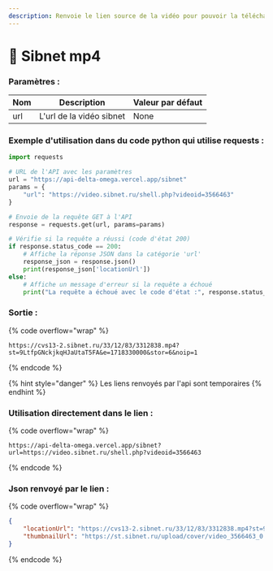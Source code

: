 ```yaml
---
description: Renvoie le lien source de la vidéo pour pouvoir la télécharger en mp4
---
```


# 🍥 Sibnet mp4



### Paramètres :

| Nom | Description              | Valeur par défaut |
| --- | ------------------------ | ----------------- |
| url | L'url de la vidéo sibnet | None              |

### Exemple d'utilisation dans du code python qui utilise requests :

```python
import requests

# URL de l'API avec les paramètres
url = "https://api-delta-omega.vercel.app/sibnet"
params = {
    "url": "https://video.sibnet.ru/shell.php?videoid=3566463"
}

# Envoie de la requête GET à l'API
response = requests.get(url, params=params)

# Vérifie si la requête a réussi (code d'état 200)
if response.status_code == 200:
    # Affiche la réponse JSON dans la catégorie 'url'
    response_json = response.json()
    print(response_json['locationUrl'])
else:
    # Affiche un message d'erreur si la requête a échoué
    print("La requête a échoué avec le code d'état :", response.status_code)
```

### Sortie :

{% code overflow="wrap" %}
```
https://cvs13-2.sibnet.ru/33/12/83/3312838.mp4?st=9LtfpGNckjkqHJaUtaT5FA&e=1718330000&stor=6&noip=1
```
{% endcode %}

{% hint style="danger" %}
Les liens renvoyés par l'api sont temporaires
{% endhint %}

### Utilisation directement dans le lien :

{% code overflow="wrap" %}
```
https://api-delta-omega.vercel.app/sibnet?url=https://video.sibnet.ru/shell.php?videoid=3566463
```
{% endcode %}

### Json renvoyé par le lien :

{% code overflow="wrap" %}
```json
{
    "locationUrl": "https://cvs13-2.sibnet.ru/33/12/83/3312838.mp4?st=9LtfpGNckjkqHJaUtaT5FA&e=1718330000&stor=6&noip=1",
    "thumbnailUrl": "https://st.sibnet.ru/upload/cover/video_3566463_0.jpg"
}
```
{% endcode %}
